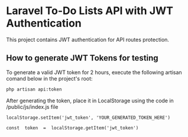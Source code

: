 
# Laravel To-Do Lists API with JWT Authentication

This project contains JWT authentication for API routes protection.

## How to generate JWT Tokens for testing

To generate a valid JWT token for 2 hours, execute the following artisan comand below in the project's root:

```bash
php artisan api:token
```
After generating the token, place it in LocalStorage using the code in /public/js/index.js file

    localStorage.setItem('jwt_token', 'YOUR_GENERATED_TOKEN_HERE')
    
    const  token  =  localStorage.getItem('jwt_token')

  

